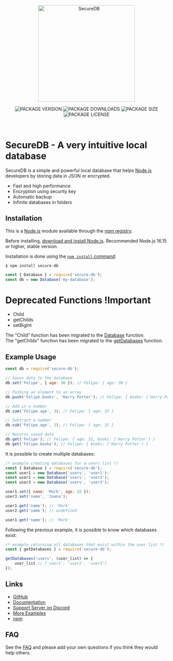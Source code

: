 <div align="center">
    <p>
        <a href="https://www.npmjs.com/package/secure-db"><img src="https://i.ibb.co/XDykx23/ICON-LOGO.png" width="300" alt="SecureDB"></a>
    </p>
    <p>
    <img src="https://img.shields.io/npm/v/secure-db?color=748BD4&label=SecureDB&style=for-the-badge" alt="PACKAGE VERSION">
    <img src="https://img.shields.io/npm/dw/secure-db?color=748BD4&label=Download&style=for-the-badge" alt="PACKAGE DOWNLOADS">
    <img src="https://img.shields.io/snyk/vulnerabilities/npm/secure-db?color=748BD4&style=for-the-badge" alt="PACKAGE SIZE">
    <img src="https://img.shields.io/npm/l/secure-db?color=748BD4&style=for-the-badge" alt="PACKAGE LICENSE">
    </p>
    <br>
</div>

# SecureDB - A very intuitive local database

SecureDB is a simple and powerful local database that helps [Node.js](https://nodejs.org) developers by storing data in JSON or encrypted.

- Fast and high performance
- Encryption using security key
- Automatic backup
- Infinite databases in folders

## Installation

This is a [Node.js](https://nodejs.org/en/) module available through the
[npm registry](https://www.npmjs.com/).

Before installing, [download and install Node.js](https://nodejs.org/en/download/).
Recommended Node.js 16.15 or higher, stable version.

Installation is done using the
[`npm install` command](https://docs.npmjs.com/getting-started/installing-npm-packages-locally):

```console
$ npm install secure-db
```

```javascript
const { Database } = require('secure-db');
const db = new Database('my-database');
```

# Deprecated Functions !Important

- Child
- getChilds
- setBigInt

The "Child" function has been migrated to the [Database](https://github.com/secure-db/secure-db/blob/master/docs/database.md) function.
<br>
The "getChilds" function has been migrated to the [getDatabases](https://github.com/secure-db/secure-db/blob/master/docs/methods/getDatabases.md) function.
<br>

## Example Usage

```javascript
const db = require('secure-db');

// Saves data to the database
db.set('Felipe', { age: 30 }); // Felipe: { age: 30 }

// Pushing an element to an array
db.push('Felipe.books', 'Harry Potter'); // Felipe: { books: ['Harry Potter'] }

// Add in a number
db.sum('Felipe.age', 3); // Felipe: { age: 33 }

// Subtract a number
db.sub('Felipe.age', 2); // Felipe: { age: 31 }

// Returns saved data
db.get('Felipe'); // Felipe: { age: 31, books: ['Harry Potter'] }
db.get('Felipe.books'); // Felipe: { books: ['Harry Potter'] }
```

It is possible to create multiple databases:

```javascript
/* example creating databases for a users list */
const { Database } = require('secure-db');
const user1 = new Database('users', 'user1');
const user2 = new Database('users', 'user2');
const user3 = new Database('users', 'user3');

user1.set({ name: 'Mark', age: 32 });
user3.set('name', 'Joana');

user1.get('name'); // 'Mark'
user2.get('name'); // undefined

user1.get('name'); // 'Mark'
```

Following the previous example, it is possible to know which databases exist:

```javascript
/* example returning all databases that exist within the user list */
const { getDatabases } = require('secure-db');

getDatabases('users', (user_list) => {
    user_list // ['user1', 'user2', 'user3']
});
```

## Links

- [GitHub](https://github.com/secure-db/secure-db#readme)
- [Documentation](https://github.com/secure-db/secure-db/docs)
- [Support Server on Discord](https://discord.gg/8fuQCvajgU)
- [More Examples](#example-usage)
- [npm](https://www.npmjs.com/package/secure-db)

## FAQ

See the [FAQ](https://discord.gg/FAEFJrRxST) and please add your own questions if you think they would help others.